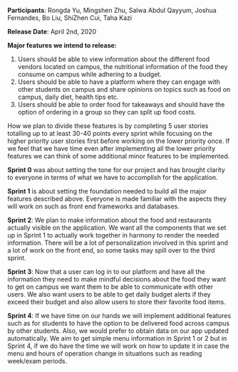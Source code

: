 **Participants**: Rongda Yu, Mingshen Zhu, Salwa Abdul Qayyum, Joshua Fernandes, Bo Liu, ShiZhen Cui, Taha Kazi

**Release Date**: April 2nd, 2020

**Major features we intend to release:**
1. Users should be able to view information about the different food vendors located on campus, the nutritional information of the food they consume on campus while adhering to a budget.
2. Users should be able to have a platform where they can engage with other students on campus and share opinions on topics such as food on campus, daily diet, health tips etc.
3. Users should be able to order food for takeaways and should have the option of ordering in a group so they can split up food costs.

How we plan to divide these features is by completing 5 user stories totalling up to at least 30-40 points every sprint while focusing on the higher priority user stories first before working on the lower priority once. If we feel that we have time even after implementing all the lower priority features we can think of some additional minor features to be implemented.

**Sprint 0** was about setting the tone for our project and has brought clarity to everyone in terms of what we have to accomplish for the application.

**Sprint 1** is about setting the foundation needed to build all the major features described above. Everyone is made familiar with the aspects they will work on such as front end frameworks and databases.

**Sprint 2**: We plan to make information about the food and restaurants actually visible on the application. We want all the components that we set up in Sprint 1 to actually work together in harmony to render the needed information. There will be a lot of personalization involved in this sprint and a lot of work on the front end, so some tasks may spill over to the third sprint.

**Sprint 3**: Now that a user can log in to our platform and have all the information they need to make mindful decisions about the food they want to get on campus we want them to be able to communicate with other users. We also want users to be able to get daily budget alerts if they exceed their budget and also allow users to store their favorite food items.

**Sprint 4**: If we have time on our hands we will implement additional features such as for students to have the option to be delivered food across campus by other students. Also, we would prefer to obtain data on our app updated automatically. We aim to get simple menu information in Sprint 1 or 2 but in Sprint 4, if we do have the time we will work on how to update it in case the menu and hours of operation change in situations such as reading week/exam periods.
